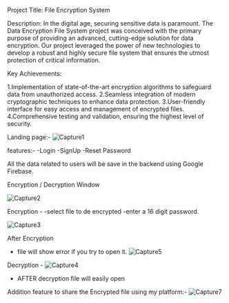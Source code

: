 
Project Title: File Encryption System

Description:
In the digital age, securing sensitive data is paramount. The Data Encryption File System project was conceived with the primary purpose of providing an advanced, cutting-edge solution for data encryption. Our project leveraged the power of new technologies to develop a robust and highly secure file system that ensures the utmost protection of critical information.

Key Achievements:

1.Implementation of state-of-the-art encryption algorithms to safeguard data from unauthorized access.
2.Seamless integration of modern cryptographic techniques to enhance data protection.
3.User-friendly interface for easy access and management of encrypted files.
4.Comprehensive testing and validation, ensuring the highest level of security.


Landing page:-
![Capture1](https://github.com/shubhamsaini17/File-Encrption-Sysytem/assets/103417842/ae3bdae9-3d09-4a14-a856-3b8a493c1fba)

features:- 
-Login
-SignUp
-Reset Password

All the data related to users will be save in the backend using Google Firebase.

Encryption / Decryption Window

![Capture2](https://github.com/shubhamsaini17/File-Encrption-Sysytem/assets/103417842/06fbe499-495a-4145-aaa9-b9d54f4973e7)

Encryption - 
-select file to de encrypted
-enter a 16 digit password.

![Capture3](https://github.com/shubhamsaini17/File-Encrption-Sysytem/assets/103417842/9aceee6f-bdc8-446b-a97d-c5b72ea1762e)

After Encryption 
- file will show error if you try to open it.
![Capture5](https://github.com/shubhamsaini17/File-Encrption-Sysytem/assets/103417842/ba4e06eb-e551-4d62-acb5-83fdab3818df)

Decryption - 
![Capture4](https://github.com/shubhamsaini17/File-Encrption-Sysytem/assets/103417842/ef883ade-ef8e-437b-9326-6e2bfa05fa52)

- AFTER decryption file will easily open

Addition feature to share the Encrypted file using my platform:-
![Capture7](https://github.com/shubhamsaini17/File-Encrption-Sysytem/assets/103417842/faf15b6d-f593-4d8a-8420-659f90a24002)




  
